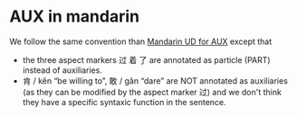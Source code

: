 # AUX in mandarin

We follow the same convention than [Mandarin UD for AUX](https://universaldependencies.org/zh/pos/AUX_.html) except that 
- the three aspect markers 过 着 了 are annotated as particle (PART) instead of auxiliaries. 
- 肯 / kěn “be willing to”, 敢 / gǎn “dare” are NOT annotated as auxiliaries (as they can be modified by the aspect marker 过) and we don't think they have a specific syntaxic function in the sentence.